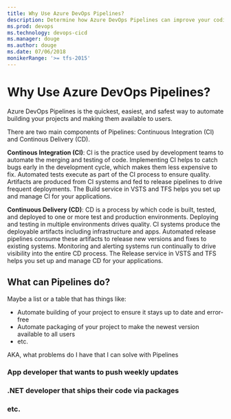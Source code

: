 ```yaml
---
title: Why Use Azure DevOps Pipelines?
description: Determine how Azure DevOps Pipelines can improve your coding environment and code delivery.
ms.prod: devops
ms.technology: devops-cicd
ms.manager: douge
ms.author: douge
ms.date: 07/06/2018
monikerRange: '>= tfs-2015'
---
```


# Why Use Azure DevOps Pipelines?

Azure DevOps Pipelines is the quickest, easiest, and safest way to automate building your projects and making them available to users.

There are two main components of Pipelines: Continuous Integration (CI) and Continous Delivery (CD).

**Continous Integration (CI)**: CI is the practice used by development teams to automate the merging and testing of code. Implementing CI helps to catch bugs early in the development cycle, which makes them less expensive to fix. Automated tests execute as part of the CI process to ensure quality. Artifacts are produced from CI systems and fed to release pipelines to drive frequent deployments. The Build service in VSTS and TFS helps you set up and manage CI for your applications.

**Continuous Delivery (CD)**: CD is a process by which code is built, tested, and deployed to one or more test and production environments. Deploying and testing in multiple environments drives quality. CI systems produce the deployable artifacts including infrastructure and apps. Automated release pipelines consume these artifacts to release new versions and fixes to existing systems. Monitoring and alerting systems run continually to drive visibility into the entire CD process. The Release service in VSTS and TFS helps you set up and manage CD for your applications.

## What can Pipelines do?

Maybe a list or a table that has things like:

* Automate building of your project to ensure it stays up to date and error-free
* Automate packaging of your project to make the newest version available to all users
* etc.

AKA, what problems do I have that I can solve with Pipelines

### App developer that wants to push weekly updates

### .NET developer that ships their code via packages

### etc.

